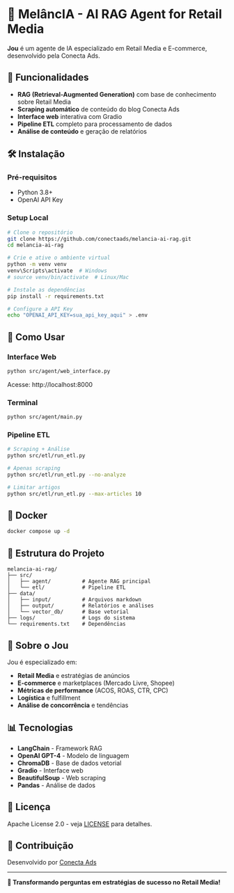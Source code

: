 # 🍉 MelâncIA - AI RAG Agent for Retail Media

**Jou** é um agente de IA especializado em Retail Media e E-commerce, desenvolvido pela Conecta Ads.

## 🚀 Funcionalidades

- **RAG (Retrieval-Augmented Generation)** com base de conhecimento sobre Retail Media
- **Scraping automático** de conteúdo do blog Conecta Ads
- **Interface web** interativa com Gradio
- **Pipeline ETL** completo para processamento de dados
- **Análise de conteúdo** e geração de relatórios

## 🛠️ Instalação

### Pré-requisitos
- Python 3.8+
- OpenAI API Key

### Setup Local

```bash
# Clone o repositório
git clone https://github.com/conectaads/melancia-ai-rag.git
cd melancia-ai-rag

# Crie e ative o ambiente virtual
python -m venv venv
venv\Scripts\activate  # Windows
# source venv/bin/activate  # Linux/Mac

# Instale as dependências
pip install -r requirements.txt

# Configure a API Key
echo "OPENAI_API_KEY=sua_api_key_aqui" > .env
```

## 🎯 Como Usar

### Interface Web
```bash
python src/agent/web_interface.py
```
Acesse: http://localhost:8000

### Terminal
```bash
python src/agent/main.py
```

### Pipeline ETL
```bash
# Scraping + Análise
python src/etl/run_etl.py

# Apenas scraping
python src/etl/run_etl.py --no-analyze

# Limitar artigos
python src/etl/run_etl.py --max-articles 10
```

## 🐳 Docker

```bash
docker compose up -d
```

## 📁 Estrutura do Projeto

```
melancia-ai-rag/
├── src/
│   ├── agent/          # Agente RAG principal
│   └── etl/            # Pipeline ETL
├── data/
│   ├── input/          # Arquivos markdown
│   ├── output/         # Relatórios e análises
│   └── vector_db/      # Base vetorial
├── logs/               # Logs do sistema
└── requirements.txt    # Dependências
```

## 🤖 Sobre o Jou

Jou é especializado em:
- **Retail Media** e estratégias de anúncios
- **E-commerce** e marketplaces (Mercado Livre, Shopee)
- **Métricas de performance** (ACOS, ROAS, CTR, CPC)
- **Logística** e fulfillment
- **Análise de concorrência** e tendências

## 📊 Tecnologias

- **LangChain** - Framework RAG
- **OpenAI GPT-4** - Modelo de linguagem
- **ChromaDB** - Base de dados vetorial
- **Gradio** - Interface web
- **BeautifulSoup** - Web scraping
- **Pandas** - Análise de dados

## 📄 Licença

Apache License 2.0 - veja [LICENSE](LICENSE) para detalhes.

## 🤝 Contribuição

Desenvolvido por [Conecta Ads](https://conectaads.com.br)

---

**🍉 Transformando perguntas em estratégias de sucesso no Retail Media!**